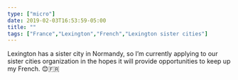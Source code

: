 ```yaml
---
type: ["micro"]
date: 2019-02-03T16:53:59-05:00
title: ""
tags: ["France","Lexington","French","Lexington sister cities"]
---
```

Lexington has a sister city in Normandy, so I’m currently applying to our sister cities organization in the hopes it will provide opportunities to keep up my French. 😊🇫🇷
